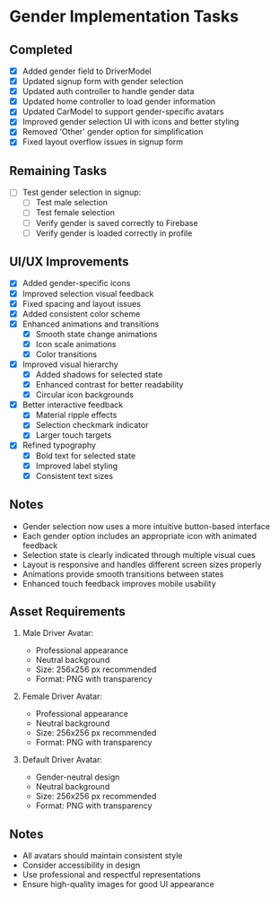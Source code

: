 # Gender Implementation Tasks

## Completed
- [x] Added gender field to DriverModel
- [x] Updated signup form with gender selection
- [x] Updated auth controller to handle gender data
- [x] Updated home controller to load gender information
- [x] Updated CarModel to support gender-specific avatars
- [x] Improved gender selection UI with icons and better styling
- [x] Removed 'Other' gender option for simplification
- [x] Fixed layout overflow issues in signup form

## Remaining Tasks
- [ ] Test gender selection in signup:
  - [ ] Test male selection
  - [ ] Test female selection
  - [ ] Verify gender is saved correctly to Firebase
  - [ ] Verify gender is loaded correctly in profile

## UI/UX Improvements
- [x] Added gender-specific icons
- [x] Improved selection visual feedback
- [x] Fixed spacing and layout issues
- [x] Added consistent color scheme
- [x] Enhanced animations and transitions
  - [x] Smooth state change animations
  - [x] Icon scale animations
  - [x] Color transitions
- [x] Improved visual hierarchy
  - [x] Added shadows for selected state
  - [x] Enhanced contrast for better readability
  - [x] Circular icon backgrounds
- [x] Better interactive feedback
  - [x] Material ripple effects
  - [x] Selection checkmark indicator
  - [x] Larger touch targets
- [x] Refined typography
  - [x] Bold text for selected state
  - [x] Improved label styling
  - [x] Consistent text sizes

## Notes
- Gender selection now uses a more intuitive button-based interface
- Each gender option includes an appropriate icon with animated feedback
- Selection state is clearly indicated through multiple visual cues
- Layout is responsive and handles different screen sizes properly
- Animations provide smooth transitions between states
- Enhanced touch feedback improves mobile usability

## Asset Requirements
1. Male Driver Avatar:
   - Professional appearance
   - Neutral background
   - Size: 256x256 px recommended
   - Format: PNG with transparency

2. Female Driver Avatar:
   - Professional appearance
   - Neutral background
   - Size: 256x256 px recommended
   - Format: PNG with transparency

3. Default Driver Avatar:
   - Gender-neutral design
   - Neutral background
   - Size: 256x256 px recommended
   - Format: PNG with transparency

## Notes
- All avatars should maintain consistent style
- Consider accessibility in design
- Use professional and respectful representations
- Ensure high-quality images for good UI appearance 